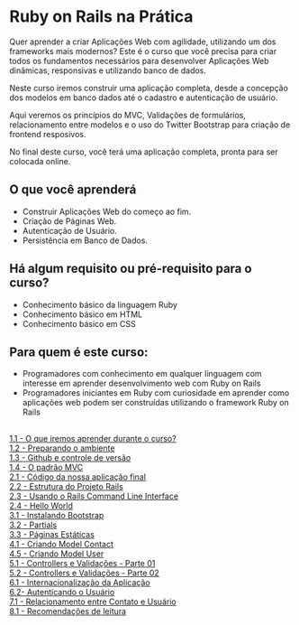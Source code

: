 # Ruby on Rails na Prática

Quer aprender a criar Aplicações Web com agilidade, utilizando um dos frameworks mais modernos? 
Este é o curso que você precisa para criar todos os fundamentos necessários para 
desenvolver Aplicações  Web dinâmicas, responsivas e utilizando banco de dados.

Neste curso iremos construir uma aplicação completa, desde a concepção dos modelos em banco 
dados até o cadastro e autenticação de usuário.

Aqui veremos os princípios do MVC, Validações de formulários, relacionamento entre modelos e o 
uso do Twitter Bootstrap para criação de frontend resposivos.

No final deste curso, você terá uma aplicação completa, pronta para ser colocada online.

## O que você aprenderá

 - Construir Aplicações Web do começo ao fim.
 - Criação de Páginas Web.
 - Autenticação de Usuário.
 - Persistência em Banco de Dados.

## Há algum requisito ou pré-requisito para o curso?

 - Conhecimento básico da linguagem Ruby
 - Conhecimento básico em HTML
 - Conhecimento básico em CSS

## Para quem é este curso:

 - Programadores com conhecimento em qualquer linguagem com interesse em aprender desenvolvimento web com Ruby on Rails
 - Programadores iniciantes em Ruby com curiosidade em aprender como aplicações web podem ser construídas utilizando 
o framework Ruby on Rails

## 

[1.1 - O que iremos aprender durante o curso?](https://github.com/OsirisMariano/RubyOnRailsNaPratica/issues/1)<br>
[1.2 - Preparando o ambiente](https://github.com/OsirisMariano/RubyOnRailsNaPratica/issues/2)<br>
[1.3 - Github e controle de versão](https://github.com/OsirisMariano/RubyOnRailsNaPratica/issues/3)<br>
[1.4 - O padrão MVC](https://github.com/OsirisMariano/RubyOnRailsNaPratica/issues/4)<br>
[2.1 - Código da nossa aplicação final](https://github.com/OsirisMariano/RubyOnRailsNaPratica/issues/4)<br>
[2.2 - Estrutura do Projeto Rails](https://github.com/OsirisMariano/RubyOnRailsNaPratica/issues/6)<br>
[2.3 - Usando o Rails Command Line Interface](https://github.com/OsirisMariano/RubyOnRailsNaPratica/issues/7)<br>
[2.4 - Hello World](https://github.com/OsirisMariano/RubyOnRailsNaPratica/issues/8)<br>
[3.1 - Instalando Bootstrap](https://github.com/OsirisMariano/RubyOnRailsNaPratica/issues/9)<br>
[3.2 - Partials](https://github.com/OsirisMariano/RubyOnRailsNaPratica/issues/10)<br>
[3.3 - Páginas Estáticas](https://github.com/OsirisMariano/RubyOnRailsNaPratica/issues/11)<br>
[4.1 - Criando Model Contact](https://github.com/OsirisMariano/RubyOnRailsNaPratica/issues/12)<br>
[4.5 - Criando Model User](https://github.com/OsirisMariano/RubyOnRailsNaPratica/issues/13)<br>
[5.1 - Controllers e Validações - Parte 01](https://github.com/OsirisMariano/RubyOnRailsNaPratica/issues/14)<br>
[5.2 - Controllers e Validações - Parte 02](https://github.com/OsirisMariano/RubyOnRailsNaPratica/issues/15)<br>
[6.1 - Internacionalização da Aplicação](https://github.com/OsirisMariano/RubyOnRailsNaPratica/issues/16)<br>
[6.2- Autenticando o Usuário](https://github.com/OsirisMariano/RubyOnRailsNaPratica/issues/17)<br>
[7.1 - Relacionamento entre Contato e Usuário](https://github.com/OsirisMariano/RubyOnRailsNaPratica/issues/18)<br>
[8.1 - Recomendações de leitura](https://github.com/OsirisMariano/RubyOnRailsNaPratica/issues/19)<br>